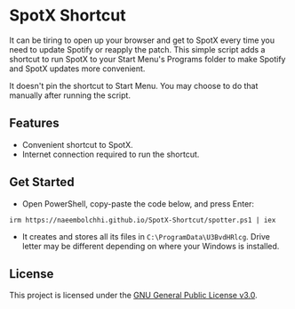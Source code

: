 # SpotX Shortcut
It can be tiring to open up your browser and get to SpotX every time you need to update Spotify or reapply the patch. This simple script adds a shortcut to run SpotX to your Start Menu's Programs folder to make Spotify and SpotX updates more convenient.

It doesn't pin the shortcut to Start Menu. You may choose to do that manually after running the script.

## Features
- Convenient shortcut to SpotX.
- Internet connection required to run the shortcut.

## Get Started
- Open PowerShell, copy-paste the code below, and press Enter:
```
irm https://naeembolchhi.github.io/SpotX-Shortcut/spotter.ps1 | iex
```
- It creates and stores all its files in `C:\ProgramData\U3BvdHRlcg`. Drive letter may be different depending on where your Windows is installed.

## License
This project is licensed under the [GNU General Public License v3.0](https://www.gnu.org/licenses/gpl-3.0.en.html).